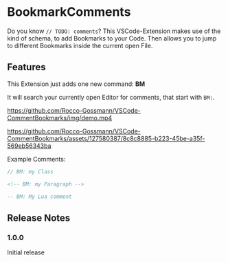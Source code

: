 # BookmarkComments

Do you know `// TODO: comments`? This VSCode-Extension makes use of the kind of schema, to add Bookmarks to your Code. Then allows you to jump to different Bookmarks inside the current open File.


## Features

This Extension just adds one new command: **BM**

It will search your currently open Editor for comments, that start with ` BM: `.

https://github.com/Rocco-Gossmann/VSCode-CommentBookmarks/img/demo.mp4

https://github.com/Rocco-Gossmann/VSCode-CommentBookmarks/assets/127580387/8c8c8885-b223-45be-a35f-569eb56343ba

Example Comments:
```c++
// BM: my Class 
```
```html
<!-- BM: my Paragraph -->
```
```lua
-- BM: My Lua comment
```


## Release Notes

### 1.0.0

Initial release


